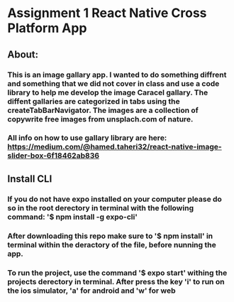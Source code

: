 # Assignment 1 React Native Cross Platform App

## About:
### This is an image gallary app. I wanted to do something diffrent and something that we did not cover in class and use a code library to help me develop the image Caracel gallary. The diffent gallaries are categorized in tabs using the createTabBarNavigator. The images are a collection of copywrite free images from unsplach.com of nature. 

### All info on how to use gallary library are here:  https://medium.com/@hamed.taheri32/react-native-image-slider-box-6f18462ab836

## Install CLI 

### If you do not have expo installed on your computer please do so in the root derectory in terminal with the following command: '$ npm install -g expo-cli'

### After downloading this repo make sure to '$ npm install' in terminal within the deractory of the file, before nunning the app. 

### To run the project, use the command '$ expo start' withing the projects derectory in terminal. After press the key 'i' to run on the ios simulator, 'a' for android and 'w' for web 




